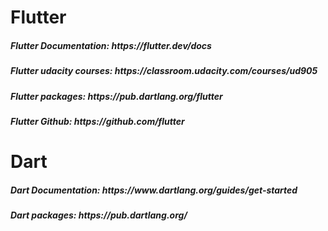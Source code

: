 <h1>Flutter</h1>
<h5>Flutter Documentation: https://flutter.dev/docs </h5>
<h5>Flutter udacity courses: https://classroom.udacity.com/courses/ud905 </h5>
<h5>Flutter packages: https://pub.dartlang.org/flutter </h5>
<h5>Flutter Github: https://github.com/flutter </h5>
<h1>Dart</h1> 
<h5>Dart Documentation: https://www.dartlang.org/guides/get-started </h5>
<h5>Dart packages: https://pub.dartlang.org/ </h5>
